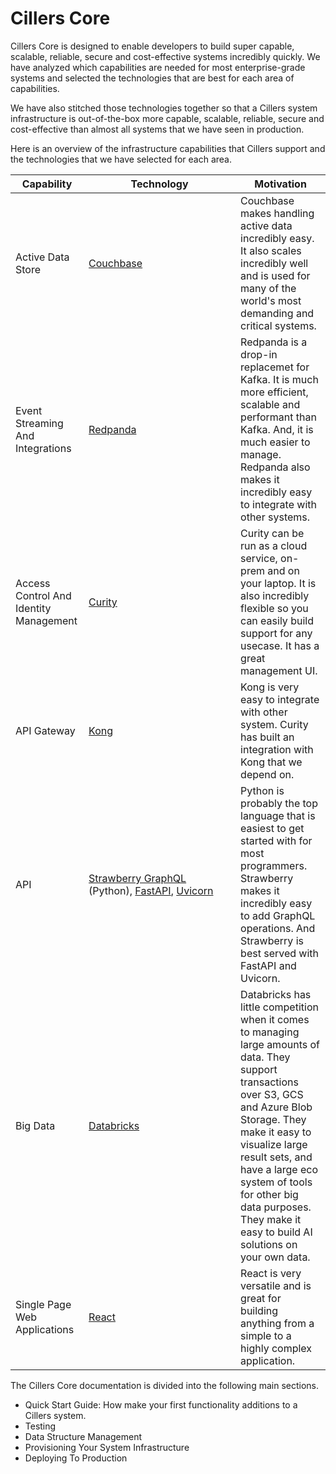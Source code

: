 # Cillers Core

Cillers Core is designed to enable developers to build super capable, scalable, reliable, secure and cost-effective systems incredibly quickly. We have analyzed which capabilities are needed for most enterprise-grade systems and selected the technologies that are best for each area of capabilities.&#x20;

We have also stitched those technologies together so that a Cillers system infrastructure is out-of-the-box more capable, scalable, reliable, secure and cost-effective than almost all systems that we have seen in production.

Here is an overview of the infrastructure capabilities that Cillers support and the technologies that we have selected for each area.

<table><thead><tr><th>Capability</th><th width="227">Technology</th><th>Motivation</th></tr></thead><tbody><tr><td>Active Data Store</td><td><a href="https://www.couchbase.com/">Couchbase</a></td><td>Couchbase makes handling active data incredibly easy. It also scales incredibly well and is used for many of the world's most demanding and critical systems. </td></tr><tr><td>Event Streaming And Integrations</td><td><a href="https://redpanda.com/">Redpanda</a></td><td>Redpanda is a drop-in replacemet for Kafka. It is much more efficient, scalable and performant than Kafka. And, it is much easier to manage. Redpanda also makes it incredibly easy to integrate with other systems. </td></tr><tr><td>Access Control And Identity Management</td><td><a href="https://curity.io/">Curity</a></td><td>Curity can be run as a cloud service, on-prem and on your laptop. It is also incredibly flexible so you can easily build support for any usecase. It has a great management UI. </td></tr><tr><td>API Gateway</td><td><a href="https://konghq.com/">Kong</a></td><td>Kong is very easy to integrate with other system. Curity has built an integration with Kong that we depend on. </td></tr><tr><td>API</td><td><a href="https://strawberry.rocks/">Strawberry GraphQL</a> (Python), <a href="https://fastapi.tiangolo.com/">FastAPI</a>, <a href="https://www.uvicorn.org/">Uvicorn</a> </td><td>Python is probably the top language that is easiest to get started with for most programmers. Strawberry makes it incredibly easy to add GraphQL operations. And Strawberry is best served with FastAPI and Uvicorn. </td></tr><tr><td>Big Data</td><td><a href="https://www.databricks.com/">Databricks</a></td><td>Databricks has little competition when it comes to managing large amounts of data. They support transactions over S3, GCS and Azure Blob Storage. They make it easy to visualize large result sets, and have a large eco system of tools for other big data purposes. They make it easy to build AI solutions on your own data. </td></tr><tr><td>Single Page Web Applications</td><td><a href="https://react.dev/">React</a></td><td>React is very versatile and is great for building anything from a simple to a highly complex application. </td></tr></tbody></table>

The Cillers Core documentation is divided into the following main sections.&#x20;

* Quick Start Guide: How make your first functionality additions to a Cillers system.&#x20;
* Testing
* Data Structure Management
* Provisioning Your System Infrastructure
* Deploying To Production
